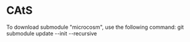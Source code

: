 # CAtS

To download submodule "microcosm", use the following command:
git submodule update --init --recursive
